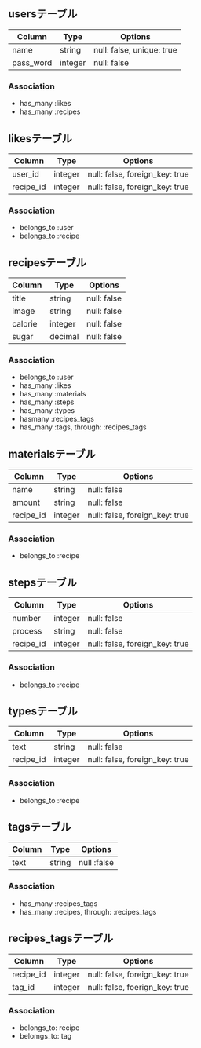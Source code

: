 ## usersテーブル

|Column|Type|Options|
|------|----|-------|
|name|string|null: false, unique: true|
|pass_word|integer|null: false|

### Association
- has_many :likes
- has_many :recipes


## likesテーブル

|Column|Type|Options|
|------|----|-------|
|user_id|integer|null: false, foreign_key: true|
|recipe_id|integer|null: false, foreign_key: true|

### Association
- belongs_to :user
- belongs_to :recipe


## recipesテーブル
|Column|Type|Options|
|------|----|-------|
|title|string|null: false|
|image|string|null: false|
|calorie|integer|null: false|
|sugar|decimal|null: false|

### Association
- belongs_to :user
- has_many :likes
- has_many :materials
- has_many :steps
- has_many :types
- hasmany :recipes_tags
- has_many :tags, through: :recipes_tags


## materialsテーブル
|Column|Type|Options|
|------|----|-------|
|name|string|null: false|
|amount|string|null: false|
|recipe_id|integer|null: false, foreign_key: true|

### Association
- belongs_to :recipe


## stepsテーブル
|Column|Type|Options|
|------|----|-------|
|number|integer|null: false|
|process|string|null: false|
|recipe_id|integer|null: false, foreign_key: true|

### Association
- belongs_to :recipe


## typesテーブル
|Column|Type|Options|
|------|----|-------|
|text|string|null: false|
|recipe_id|integer|null: false, foreign_key: true|

### Association
- belongs_to :recipe


## tagsテーブル
|Column|Type|Options|
|------|----|-------|
|text|string|null :false|

### Association
- has_many :recipes_tags
- has_many :recipes, through: :recipes_tags


## recipes_tagsテーブル
|Column|Type|Options|
|------|----|-------|
|recipe_id|integer|null: false, foreign_key: true|
|tag_id|integer|null: false, foerign_key: true|

### Association
- belongs_to: recipe
- belomgs_to: tag



